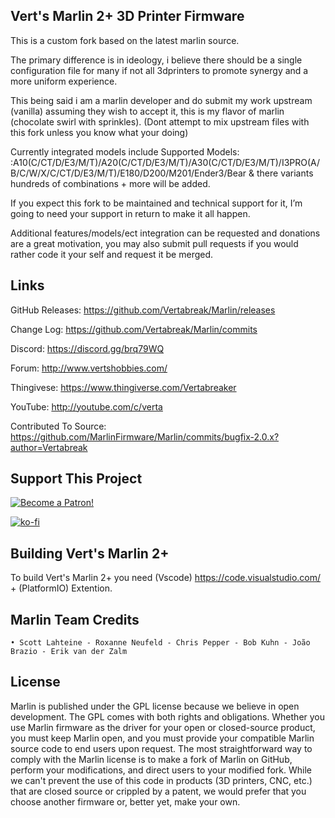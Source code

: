 ## Vert's Marlin 2+ 3D Printer Firmware

This is a custom fork based on the latest marlin source.

The primary difference is in ideology, i believe there should be a single configuration file for many if not all 3dprinters 
to promote synergy and a more uniform experience.

This being said i am a marlin developer and do submit my work upstream (vanilla) assuming they wish to accept it, this is my flavor of marlin (chocolate swirl with sprinkles). (Dont attempt to mix upstream files with this fork unless you know what your doing)

Currently integrated models include Supported Models: :A10(C/CT/D/E3/M/T)/A20(C/CT/D/E3/M/T)/A30(C/CT/D/E3/M/T)/I3PRO(A/B/C/W/X/C/CT/D/E3/M/T)/E180/D200/M201/Ender3/Bear & there variants hundreds of combinations + more will be added.

If you expect this fork to be maintained and technical support for it, I’m going to need your support in return to make it all happen.

Additional features/models/ect integration can be requested and donations are a great motivation, you may also submit pull requests if you would rather code it your self and request it be merged.

## Links

GitHub Releases: https://github.com/Vertabreak/Marlin/releases

Change Log: https://github.com/Vertabreak/Marlin/commits

Discord: https://discord.gg/brq79WQ

Forum: http://www.vertshobbies.com/

Thingivese: https://www.thingiverse.com/Vertabreaker

YouTube: http://youtube.com/c/verta

Contributed To Source: https://github.com/MarlinFirmware/Marlin/commits/bugfix-2.0.x?author=Vertabreak

## Support This Project

[![Become a Patron!](https://i.imgur.com/BbE01dL.png)](https://www.patreon.com/vertabreaker)

[![ko-fi](https://www.ko-fi.com/img/githubbutton_sm.svg)](https://ko-fi.com/H2H71KL43)

## Building Vert's Marlin 2+

To build Vert's Marlin 2+ you need (Vscode) https://code.visualstudio.com/ + (PlatformIO) Extention.

## Marlin Team Credits

    • Scott Lahteine - Roxanne Neufeld - Chris Pepper - Bob Kuhn - João Brazio - Erik van der Zalm 
    
## License
Marlin is published under the GPL license because we believe in open development. The GPL comes with both rights and obligations. Whether you use Marlin firmware as the driver for your open or closed-source product, you must keep Marlin open, and you must provide your compatible Marlin source code to end users upon request. The most straightforward way to comply with the Marlin license is to make a fork of Marlin on GitHub, perform your modifications, and direct users to your modified fork. While we can't prevent the use of this code in products (3D printers, CNC, etc.) that are closed source or crippled by a patent, we would prefer that you choose another firmware or, better yet, make your own.
